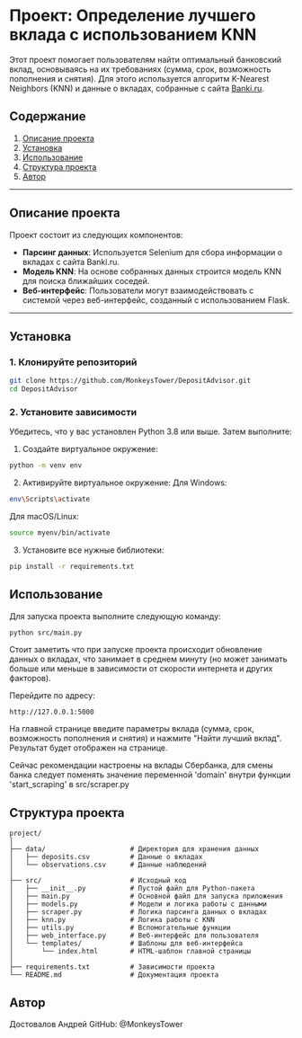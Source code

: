 # Проект: Определение лучшего вклада с использованием KNN

Этот проект помогает пользователям найти оптимальный банковский вклад, основываясь на их требованиях (сумма, срок, возможность пополнения и снятия). Для этого используется алгоритм K-Nearest Neighbors (KNN) и данные о вкладах, собранные с сайта [Banki.ru](https://www.banki.ru).

## Содержание
1. [Описание проекта](#описание-проекта)
2. [Установка](#установка)
3. [Использование](#использование)
4. [Структура проекта](#структура-проекта)
5. [Автор](#автор)

---

## Описание проекта

Проект состоит из следующих компонентов:
- **Парсинг данных**: Используется Selenium для сбора информации о вкладах с сайта Banki.ru.
- **Модель KNN**: На основе собранных данных строится модель KNN для поиска ближайших соседей.
- **Веб-интерфейс**: Пользователи могут взаимодействовать с системой через веб-интерфейс, созданный с использованием Flask.

---

## Установка

### 1. Клонируйте репозиторий
```bash
git clone https://github.com/MonkeysTower/DepositAdvisor.git
cd DepositAdvisor
```

### 2. Установите зависимости
Убедитесь, что у вас установлен Python 3.8 или выше. Затем выполните:
1. Создайте виртуальное окружение:
```bash
python -m venv env
```
2. Активируйте виртуальное окружение:
Для Windows:
```bash
env\Scripts\activate
```
Для macOS/Linux:
```bash
source myenv/bin/activate
```
3. Установите все нужные библиотеки:
```bash
pip install -r requirements.txt
```

## Использование
Для запуска проекта выполните следующую команду:
```bash
python src/main.py
```
Стоит заметить что при запуске проекта происходит обновление данных о вкладах, что занимает в среднем минуту (но может занимать больше или меньше в зависимости от скорости интернета и других факторов).

Перейдите по адресу:
```
http://127.0.0.1:5000
```
На главной странице введите параметры вклада (сумма, срок, возможность пополнения и снятия) и нажмите "Найти лучший вклад". Результат будет отображен на странице.


Сейчас рекомендации настроены на вклады Сбербанка, для смены банка следует поменять значение переменной 'domain' внутри функции 'start_scraping' в src/scraper.py

## Структура проекта
```
project/
│
├── data/                     # Директория для хранения данных
│   ├── deposits.csv          # Данные о вкладах
│   └── observations.csv      # Данные наблюдений
│
├── src/                      # Исходный код
│   ├── __init__.py           # Пустой файл для Python-пакета
│   ├── main.py               # Основной файл для запуска приложения
│   ├── models.py             # Модели и логика работы с данными
│   ├── scraper.py            # Логика парсинга данных о вкладах
│   ├── knn.py                # Логика работы с KNN
│   ├── utils.py              # Вспомогательные функции
│   ├── web_interface.py      # Веб-интерфейс для пользователя
│   └── templates/            # Шаблоны для веб-интерфейса
│       └── index.html        # HTML-шаблон главной страницы
│
├── requirements.txt          # Зависимости проекта
└── README.md                 # Документация проекта
```

## Автор

Достовалов Андрей
GitHub: @MonkeysTower
